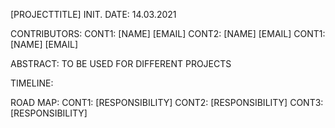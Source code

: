[PROJECTTITLE]
INIT. DATE: 14.03.2021

CONTRIBUTORS:
  CONT1: [NAME] [EMAIL] 
  CONT2: [NAME] [EMAIL] 
  CONT1: [NAME] [EMAIL] 

ABSTRACT: TO BE USED FOR DIFFERENT PROJECTS

TIMELINE:

ROAD MAP:
  CONT1: [RESPONSIBILITY]
  CONT2: [RESPONSIBILITY]
  CONT3: [RESPONSIBILITY]
